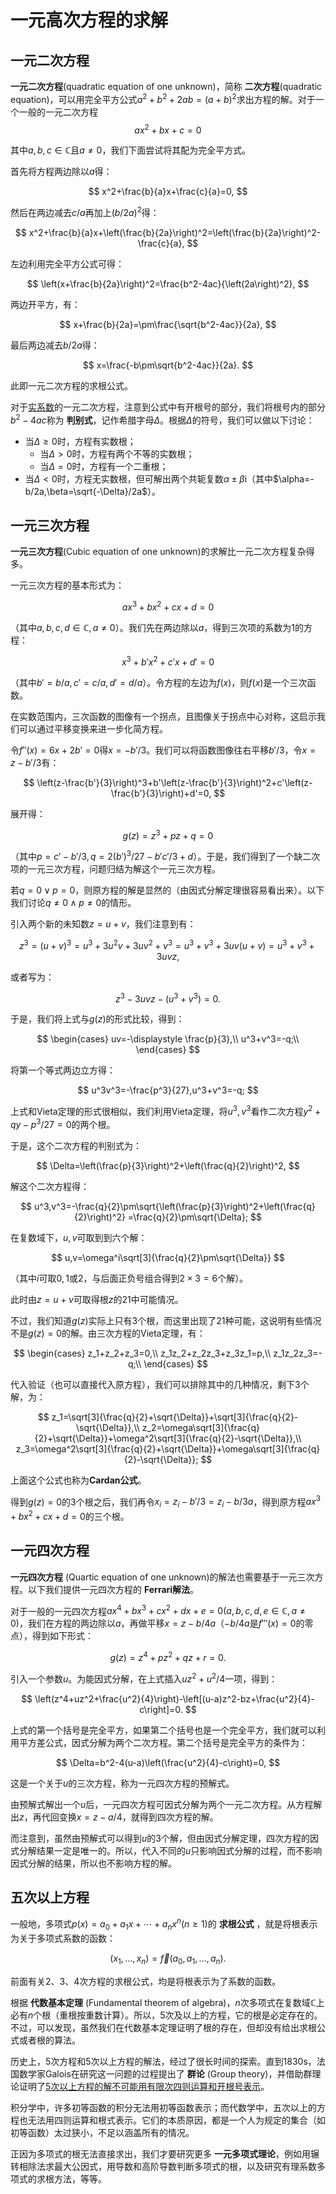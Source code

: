 # 一元高次方程的求解

## 一元二次方程

**一元二次方程**(quadratic equation of one unknown)，简称 **二次方程**(quadratic equation)，可以用完全平方公式$a^2+b^2+2ab=(a+b)^2$求出方程的解。对于一个一般的一元二次方程
$$
ax^2+bx+c=0
$$

其中$a,b,c \in \mathbb{C}$且$a\ne0$，我们下面尝试将其配为完全平方式。

首先将方程两边除以$a$得：

$$
x^2+\frac{b}{a}x+\frac{c}{a}=0,
$$

然后在两边减去$c/a$再加上$(b/2a)^2$得：

$$
x^2+\frac{b}{a}x+\left(\frac{b}{2a}\right)^2=\left(\frac{b}{2a}\right)^2-\frac{c}{a},
$$

左边利用完全平方公式可得：

$$
\left(x+\frac{b}{2a}\right)^2=\frac{b^2-4ac}{\left(2a\right)^2},
$$

两边开平方，有：

$$
x+\frac{b}{2a}=\pm\frac{\sqrt{b^2-4ac}}{2a},
$$

最后两边减去$b/2a$得：

$$
x=\frac{-b\pm\sqrt{b^2-4ac}}{2a}.
$$

此即一元二次方程的求根公式。

对于<u>实系数</u>的一元二次方程，注意到公式中有开根号的部分，我们将根号内的部分$b^2-4ac$称为 **判别式**，记作希腊字母$\Delta$。根据$\Delta$的符号，我们可以做以下讨论：

* 当$\Delta\ge0$时，方程有实数根；
    * 当$\Delta>0$时，方程有两个不等的实数根；
    * 当$\Delta=0$时，方程有一个二重根；
* 当$\Delta<0$时，方程无实数根，但可解出两个共轭复数$\alpha\pm \beta\mathrm{i}$（其中$\alpha=-b/2a,\beta=\sqrt{-\Delta}/2a$）。

## 一元三次方程

**一元三次方程**(Cubic equation of one unknown)的求解比一元二次方程复杂得多。

一元三次方程的基本形式为：

$$
ax^3+bx^2+cx+d=0
$$

（其中$a,b,c,d\in\mathbb C,a\ne0$）。我们先在两边除以$a$，得到三次项的系数为$1$的方程：

$$
x^3+b'x^2+c'x+d'=0
$$

（其中$b'=b/a,c'=c/a,d'=d/a$）。令方程的左边为$f(x)$，则$f(x)$是一个三次函数。

在实数范围内，三次函数的图像有一个拐点，且图像关于拐点中心对称，这启示我们可以通过平移变换来进一步化简方程。

令$f''(x)=6x+2b'=0$得$x=-b'/3$。我们可以将函数图像往右平移$b'/3$，令$x=z-b'/3$有：

$$
\left(z-\frac{b'}{3}\right)^3+b'\left(z-\frac{b'}{3}\right)^2+c'\left(z-\frac{b'}{3}\right)+d'=0,
$$

展开得：

$$
g(z)=z^3+pz+q=0
$$

（其中$p=c'-b'/3,q=2(b')^3/27-b'c'/3+d$）。于是，我们得到了一个缺二次项的一元三次方程，问题归结为解这个一元三次方程。

若$q=0\vee p=0$，则原方程的解是显然的（由因式分解定理很容易看出来）。以下我们讨论$q\ne0 \land p\ne0$的情形。

引入两个新的未知数$z=u+v$，我们注意到有：

$$
z^3=(u+v)^3=u^3+3u^2v+3uv^2+v^3=u^3+v^3+3uv(u+v)=u^3+v^3+3uvz,
$$

或者写为：

$$
z^3-3uvz-(u^3+v^3)=0.
$$

于是，我们将上式与$g(z)$的形式比较，得到：

$$
\begin{cases}
uv=-\displaystyle \frac{p}{3},\\
u^3+v^3=-q;\\
\end{cases}
$$

将第一个等式两边立方得：

$$
u^3v^3=-\frac{p^3}{27},u^3+v^3=-q;
$$

上式和Vieta定理的形式很相似，我们利用Vieta定理，将$u^3,v^3$看作二次方程$y^2+qy-p^3/27=0$的两个根。

于是，这个二次方程的判别式为：

$$
\Delta=\left(\frac{p}{3}\right)^2+\left(\frac{q}{2}\right)^2,
$$

解这个二次方程得：

$$
u^3,v^3=-\frac{q}{2}\pm\sqrt{\left(\frac{p}{3}\right)^2+\left(\frac{q}{2}\right)^2}
=\frac{q}{2}\pm\sqrt{\Delta};
$$

在复数域下，$u,v$可取到到六个解：

$$
u,v=\omega^i\sqrt[3]{\frac{q}{2}\pm\sqrt{\Delta}}
$$

（其中$i$可取$0,1$或$2$，与后面正负号组合得到$2\times3=6$个解）。

此时由$z=u+v$可取得根$z$的21中可能情况。

不过，我们知道$g(z)$实际上只有3个根，而这里出现了21种可能，这说明有些情况不是$g(z)=0$的解。由三次方程的Vieta定理，有：

$$
\begin{cases}
z_1+z_2+z_3=0,\\
z_1z_2+z_2z_3+z_3z_1=p,\\
z_1z_2z_3=-q;\\
\end{cases}
$$

代入验证（也可以直接代入原方程），我们可以排除其中的几种情况，剩下3个解，为：

$$
z_1=\sqrt[3]{\frac{q}{2}+\sqrt{\Delta}}+\sqrt[3]{\frac{q}{2}-\sqrt{\Delta}},\\
z_2=\omega\sqrt[3]{\frac{q}{2}+\sqrt{\Delta}}+\omega^2\sqrt[3]{\frac{q}{2}-\sqrt{\Delta}},\\
z_3=\omega^2\sqrt[3]{\frac{q}{2}+\sqrt{\Delta}}+\omega\sqrt[3]{\frac{q}{2}-\sqrt{\Delta}};
$$

上面这个公式也称为**Cardan公式**。

得到$g(z)=0$的3个根之后，我们再令$x_i=z_i-b'/3=z_i-b/3a$，得到原方程$ax^3+bx^2+cx+d=0$的三个根。

## 一元四次方程

**一元四次方程** (Quartic equation of one unknown)的解法也需要基于一元三次方程。以下我们提供一元四次方程的 **Ferrari解法**。

对于一般的一元四次方程$ax^4+bx^3+cx^2+dx+e=0(a,b,c,d,e\in\mathbb C,a\ne0)$，我们在方程的两边除以$a$，再做平移$x=z-b/4a$（$-b/4a$是$f'''(x)=0$的零点），得到如下形式：

$$
g(z)=z^4+pz^2+qz+r=0.
$$

引入一个参数$u$。为能因式分解，在上式插入$uz^2+u^2/4$一项，得到：

$$
\left(z^4+uz^2+\frac{u^2}{4}\right)-\left[(u-a)z^2-bz+\frac{u^2}{4}-c\right]=0.
$$

上式的第一个括号是完全平方，如果第二个括号也是一个完全平方，我们就可以利用平方差公式，因式分解为两个二次方程。第二个括号是完全平方的条件为：

$$
\Delta=b^2-4(u-a)\left(\frac{u^2}{4}-c\right)=0,
$$

这是一个关于$u$的三次方程，称为一元四次方程的预解式。

由预解式解出一个$u$后，一元四次方程可因式分解为两个一元二次方程。从方程解出$z$，再代回变换$x=z-a/4$，就得到四次方程的解。

而注意到，虽然由预解式可以得到$u$的3个解，但由因式分解定理，四次方程的因式分解结果一定是唯一的。所以，代入不同的$u$只影响因式分解的过程，而不影响因式分解的结果，所以也不影响方程的解。


## 五次以上方程

一般地，多项式$p(x)=a_0+a_1x+\cdots+a_nx^n(n\ge1)$的 **求根公式** ，就是将根表示为关于多项式系数的函数：

$$
(x_1,\dots,x_n)=\vec{f}(a_0,a_1,\dots,a_n).
$$

前面有关2、3、4次方程的求根公式，均是将根表示为了系数的函数。

根据 **代数基本定理** (Fundamental theorem of algebra)，$n$次多项式在复数域$\mathbb{C}$上必有$n$个根（重根按重数计算）。所以，5次及以上的方程，它的根是必定存在的。不过，可以发现，虽然我们在代数基本定理证明了根的存在，但却没有给出求根公式或者根的算法。

历史上，5次方程和5次以上方程的解法，经过了很长时间的探索。直到1830s，法国数学家Galois在研究这一问题的过程提出了 **群论** (Group theory)，并借助群理论证明了<u>5次以上方程的解不可能用有限次四则运算和开根号表示</u>。

积分学中，许多初等函数的积分无法用初等函数表示；而代数学中，五次以上的方程也无法用四则运算和根式表示。它们的本质原因，都是一个人为规定的集合（如初等函数）太过狭小，不足以涵盖所有的情况。

正因为多项式的根无法直接求出，我们才要研究更多 **一元多项式理论**，例如用辗转相除法求最大公因式，用导数和高阶导数判断多项式的根，以及研究有理系数多项式的求根方法，等等。
